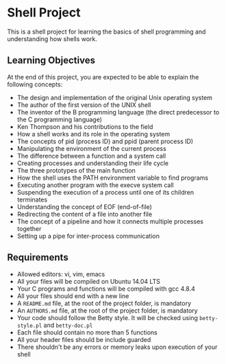# Shell Project

This is a shell project for learning the basics of shell programming and understanding how shells work.

## Learning Objectives

At the end of this project, you are expected to be able to explain the following concepts:

- The design and implementation of the original Unix operating system
- The author of the first version of the UNIX shell
- The inventor of the B programming language (the direct predecessor to the C programming language)
- Ken Thompson and his contributions to the field
- How a shell works and its role in the operating system
- The concepts of pid (process ID) and ppid (parent process ID)
- Manipulating the environment of the current process
- The difference between a function and a system call
- Creating processes and understanding their life cycle
- The three prototypes of the main function
- How the shell uses the PATH environment variable to find programs
- Executing another program with the execve system call
- Suspending the execution of a process until one of its children terminates
- Understanding the concept of EOF (end-of-file)
- Redirecting the content of a file into another file
- The concept of a pipeline and how it connects multiple processes together
- Setting up a pipe for inter-process communication

## Requirements

- Allowed editors: vi, vim, emacs
- All your files will be compiled on Ubuntu 14.04 LTS
- Your C programs and functions will be compiled with gcc 4.8.4
- All your files should end with a new line
- A `README.md` file, at the root of the project folder, is mandatory
- An `AUTHORS.md` file, at the root of the project folder, is mandatory
- Your code should follow the Betty style. It will be checked using `betty-style.pl` and `betty-doc.pl`
- Each file should contain no more than 5 functions
- All your header files should be include guarded
- There shouldn't be any errors or memory leaks upon execution of your shell
